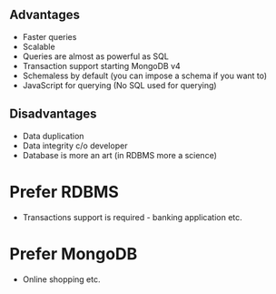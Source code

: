 ## Advantages 
- Faster queries
- Scalable
- Queries are almost as powerful as SQL
- Transaction support starting MongoDB v4
- Schemaless by default (you can impose a schema if you want to)
- JavaScript for querying (No SQL used for querying)

## Disadvantages
- Data duplication
- Data integrity c/o developer
- Database is more an art (in RDBMS more a science)

# Prefer RDBMS
- Transactions support is required - banking application etc.

# Prefer MongoDB
- Online shopping etc.